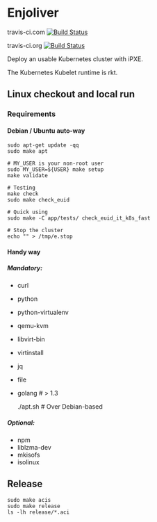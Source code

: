 # Enjoliver 

travis-ci.com [![Build Status](https://travis-ci.com/JulienBalestra/enjoliver.svg?token=ZwLEpiSqDoYCiBWcDCqE&branch=master)](https://travis-ci.com/JulienBalestra/enjoliver)

travis-ci.org [![Build Status](https://travis-ci.org/JulienBalestra/enjoliver.svg?branch=master)](https://travis-ci.org/JulienBalestra/enjoliver)

Deploy an usable Kubernetes cluster with iPXE.

The Kubernetes Kubelet runtime is rkt.



## Linux checkout and local run

### Requirements

#### Debian / Ubuntu auto-way


    sudo apt-get update -qq
    sudo make apt
    
    # MY_USER is your non-root user
    sudo MY_USER=${USER} make setup
    make validate
        
    # Testing
    make check
    sudo make check_euid
    
    # Quick using
    sudo make -C app/tests/ check_euid_it_k8s_fast
    
    # Stop the cluster
    echo "" > /tmp/e.stop
    
    

#### Handy way

##### Mandatory:

* curl
* python
* python-virtualenv
* qemu-kvm
* libvirt-bin
* virtinstall
* jq
* file
* golang # > 1.3


    ./apt.sh # Over Debian-based


##### Optional:

* npm
* liblzma-dev
* mkisofs
* isolinux


## Release

    sudo make acis
    sudo make release
    ls -lh release/*.aci
    
    